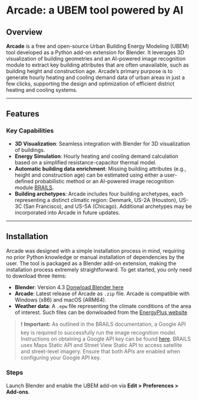 # Arcade: a UBEM tool powered by AI

## Overview
**Arcade** is a free and open-source Urban Building Energy Modeling (UBEM) tool developed as a Python add-on extension for Blender. It leverages 3D visualization of building geometries and an AI-powered image recognition module to extract key building attributes that are often unavailable, such as building height and construction age. Arcade’s primary purpose is to generate hourly heating and cooling demand data of urban areas in just a few clicks, supporting the design and optimization of efficient district heating and cooling systems. 

---

## Features
### Key Capabilities
- **3D Visualization**: Seamless integration with Blender for 3D visualization of buildings.
- **Energy Simulation**: Hourly heating and cooling demand calculation based on a simplified resistance-capacitor thermal model.
- **Automatic building data enrichment**: Missing building attributes (e.g., height and construction age) can be estimated using either a user-defined probabilistic method or an AI-powered image recognition module [BRAILS](https://nheri-simcenter.github.io/BRAILS-Documentation/index.html).
- **Building archetypes**: Arcade includes four building archetypes, each representing a distinct climatic region: Denmark, US-2A (Houston), US-3C (San Francisco), and US-5A (Chicago). Additional archetypes may be incorporated into Arcade in future updates.

---

## Installation
Arcade was designed with a simple installation process in mind, requiring no prior Python knowledge or manual installation of dependencies by the user. The tool is packaged as a Blender add-on extension, making the installation process extremely straightforward. To get started, you only need to download three items:

- **Blender**: Version 4.3 [Donwload Blender here](https://blender.org)
- **Arcade**: Latest release of Arcade as `.zip` file. Arcade is compatible with Windows (x86) and macOS (ARM64).
- **Weather data**: A `.epw` file representing the climate conditions of the area of interest. Such files can be donwloaded from the [EnergyPlus website](https://energyplus.net/weather)

> ❗ **Important:** As outlined in the BRAILS documentation, a Google API key is required to successfully run the image recognition model. Instructions on obtaining a Google API key can be found [here](https://developers.google.com/maps/documentation/embed/get-api-key). BRAILS uses Maps Static API and Street View Static API to access satellite and street-level imagery. Ensure that both APIs are enabled when configuring your Google API key.
> 
### Steps
Launch Blender and enable the UBEM add-on via **Edit > Preferences > Add-ons**.

